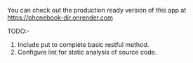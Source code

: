 You can check out the production ready version of this app at
https://phonebook-dir.onrender.com


TODO:-

1. Include put to complete basic restful method.
2. Configure lint for static analysis of source code.
